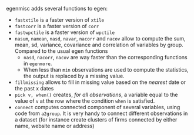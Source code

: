 egenmisc adds several functions to egen:
- `fastxtile` is a faster version of `xtile`
- `fastcorr` is a faster version of `corr`
- `fastwpctile` is a faster version of `wpctile`
- `nasum`, `namean`, `nasd`, `navar`,   `nacorr` and `nacov` allow to compute the sum, mean, sd, variance, covariance and correlation of variables by group. Compared to the usual egen functions
	- `nasd`, `nacorr`, `nacov` are way faster than the corresponding functions in `egenmore`.
	- When less than `min` observations are used to compute the statistics, the output is replaced by a missing value.
- `fillmissing` allows to fill in missing value based on the *nearest* date or the past x dates
- `pick v, when()` creates, *for all observations*, a variable equal to the value of `v` at the row where the condition `when` is satisfied. 
- `connect` computes connected component of several variables, using code from `a2group`. It is very handy to connect different observations in a dataset (for instance create clusters of firms connected by either name, website name or address)

